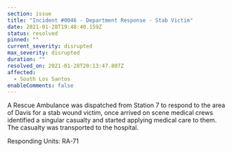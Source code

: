 ```yaml
---
section: issue
title: "Incident #0046 - Department Response - Stab Victim"
date: 2021-01-28T19:48:40.159Z
status: resolved
pinned: ""
current_severity: disrupted
max_severity: disrupted
duration: ""
resolved_on: 2021-01-28T20:13:47.807Z
affected:
  - South Los Santos
enableComments: false
---
```

A Rescue Ambulance was dispatched from Station 7 to respond to the area of Davis for a stab wound victim, once arrived on scene medical crews identified a singular casualty and started applying medical care to them. The casualty was transported to the hospital.

Responding Units: RA-71